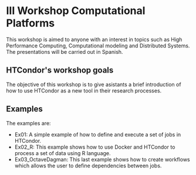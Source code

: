 # III Workshop Computational Platforms
This workshop is aimed to anyone with an interest in topics such as High Performance Computing, Computational modeling and Distributed Systems. The presentations will be carried out in Spanish.

## HTCondor's workshop goals

The objective of this workshop is to give asistants a brief introduction of how to use HTCondor as a new tool in their research processes.


## Examples

The examples are:

 - Ex01: A simple example of how to define and execute a set of jobs in HTCondor.
 - Ex02_R: This example shows how to use Docker and HTCondor to process a set of data using R language.
 - Ex03_OctaveDagman: This last example shows how to create workflows which allows the user to define dependencies between jobs.

